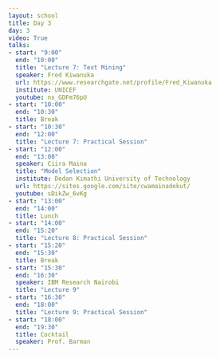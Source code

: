 ```yaml
---
layout: school
title: Day 3
day: 3
video: True
talks:
- start: "9:00"
  end: "10:00"
  title: "Lecture 7: Text Mining"
  speaker: Fred Kiwanuka
  url: https://www.researchgate.net/profile/Fred_Kiwanuka
  institute: UNICEF
  youtube: ns_GDFm76pU
- start: "10:00"
  end: "10:30"
  title: Break
- start: "10:30"
  end: "12:00"
  title: "Lecture 7: Practical Session"
- start: "12:00"
  end: "13:00"
  speaker: Ciira Maina
  title: "Model Selection"
  institute: Dedan Kimathi University of Technology
  url: https://sites.google.com/site/cwamainadekut/  
  youtube: sDikZw_6vKg
- start: "13:00"
  end: "14:00"
  title: Lunch
- start: "14:00"
  end: "15:20"
  title: "Lecture 8: Practical Session"
- start: "15:20"
  end: "15:30"
  title: Break
- start: "15:30"
  end: "16:30"
  speaker: IBM Research Nairobi
  title: "Lecture 9"
- start: "16:30"
  end: "18:00"
  title: "Lecture 9: Practical Session"
- start: "18:00"
  end: "19:30"
  title: Cocktail
  speaker: Prof. Barman
---
```

